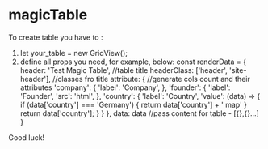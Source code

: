 # magicTable

To create table you have to :

1. let your_table = new GridView();
2. define all props you need, for example, below:
const renderData = {
    header: 'Test Magic Table',                      //table title
    headerClass: ['header', 'site-header'],          //classes fro title
    attribute: {                                     //generate cols count and their attributes
        'company': {
            'label': 'Company',
        },
        'founder': {
            'label': 'Founder',
            'src': 'html',
        },
        'country': {
            'label': 'Country',
            'value': (data) => {
                if (data['country'] === 'Germany') {
                    return data['country'] + ' map'
                }
                return data['country'];
            }
        }
    },
    data: data                                          //pass content for table - [{},{}...]
}

Good luck!
